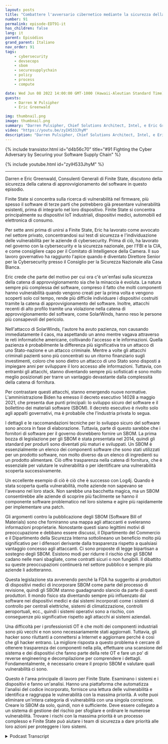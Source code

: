 ```yaml
---
layout: posts
title: "Combattere l'avversario cibernetico mediante la sicurezza della catena di approvvigionamento del software"
number: 91
permalink: episode-EDT91-it
has_children: false
lang: it
parent: Episódios
grand_parent: Italiano
nav_order: 91
tags:
    - cybersecurity
    - devsecops
    - sbom
    - securesupplychain
    - policy
    - process
    - compute

date: Wed Jun 08 2022 14:00:00 GMT-1000 (Hawaii-Aleutian Standard Time)
guests:
    - Darren W Pulsipher
    - Eric Greenwald

img: thumbnail.png
image: thumbnail.png
summary: "Darren Pulsipher, Chief Solutions Architect, Intel, e Eric Greenwald, Consigliere Generale di Finite State, parlano di sicurezza della catena di approvvigionamento del software."
video: "https://youtu.be/zyIH533JhyM"
description: "Darren Pulsipher, Chief Solutions Architect, Intel, e Eric Greenwald, Consigliere Generale di Finite State, parlano di sicurezza della catena di approvvigionamento del software."
---
```


<div>
{% include transistor.html id="d4b56c70" title="#91 Fighting the Cyber Adversary by Securing your Software Supply Chain" %}

{% include youtube.html id="zyIH533JhyM" %}
</div>

---

Darren e Eric Greenwald, Consulenti Generali di Finite State, discutono della sicurezza della catena di approvvigionamento del software in questo episodio.

Finite State si concentra sulla ricerca di vulnerabilità nel firmware, più spesso il software di terze parti che potrebbero già presentare vulnerabilità esistenti, prima di integrarlo nel loro dispositivo. Finite State si concentra principalmente su dispositivi IoT industriali, dispositivi medici, automobili ed elettronica di consumo.

Per sette anni prima di unirsi a Finite State, Eric ha lavorato come avvocato nel settore privato, concentrandosi sui test di sicurezza e l'individuazione delle vulnerabilità per le aziende di cybersecurity. Prima di ciò, ha lavorato nel governo con la cybersecurity e la sicurezza nazionale, per l'FBI e la CIA, e come consigliere capo per il Comitato di Intelligence della Camera. Il suo lavoro governativo ha raggiunto l'apice quando è diventato Direttore Senior per la Cybersecurity presso il Consiglio per la Sicurezza Nazionale alla Casa Bianca.

Eric crede che parte del motivo per cui ora c'è un'enfasi sulla sicurezza della catena di approvvigionamento sia che la minaccia è evoluta. La natura sempre più complessa del software, compreso il fatto che molti componenti hanno vulnerabilità quando vengono creati per la prima volta e vengono scoperti solo col tempo, rende più difficile individuare i dispositivi costruiti tramite la catena di approvvigionamento del software. Inoltre, attacchi recenti di alto profilo tramite una violazione nella catena di approvvigionamento del software, come SolarWinds, hanno reso le persone più consapevoli del pericolo.

Nell'attacco di SolarWinds, l'autore ha avuto pazienza, non causando immediatamente il caos, ma aspettando un anno mentre vagava attraverso le reti informatiche americane, coltivando l'accesso e le informazioni. Quella pazienza è probabilmente la differenza più significativa tra un attacco di uno Stato-nazione e un attacco criminale. Mentre a volte gli attacchi criminali pazienti sono più concentrati su un ritorno finanziario sugli investimenti, coloro che sono dietro un attacco di uno Stato sono disposti a impiegare anni per sviluppare il loro accesso alle informazioni. Tuttavia, con entrambi gli attacchi, stanno diventando sempre più sofisticati e sono molto meglio posizionati per trarre un vantaggio devastante dalla complessità della catena di fornitura.

Per contrastare questi attacchi, stanno emergendo nuove normative. L'amministrazione Biden ha emesso il decreto esecutivo 14028 a maggio 2021, che presenta due punti principali: lo sviluppo sicuro del software e il bollettino dei materiali software (SBOM). Il decreto esecutivo è rivolto solo agli appalti governativi, ma è probabile che l'industria privata lo segua.

I dettagli e le raccomandazioni tecniche per lo sviluppo sicuro del software sono ancora in fase di elaborazione. Tuttavia, parte di questo sarebbe che i fornitori di software per il governo dovrebbero fornire un SBOM. La prima bozza di legislazione per gli SBOM è stata presentata nel 2014, quindi gli standard per produrli sono diventati più maturi e sviluppati. Un SBOM è essenzialmente un elenco dei componenti software che sono stati utilizzati per un prodotto software, non molto diverso da un elenco di ingredienti su un prodotto alimentare. Ciò offre trasparenza nella catena di fornitura, che è essenziale per valutare le vulnerabilità o per identificare una vulnerabilità scoperta successivamente.

Un eccellente esempio di ciò è ciò che è successo con Log4j. Quando è stata scoperta quella vulnerabilità, molte aziende non sapevano se l'avevano nel loro stack. Non sarebbe una bacchetta magica, ma un SBOM consentirebbe alle aziende di scoprire più facilmente se hanno il componente software problematico nel loro sistema e agire più rapidamente per implementare una patch.

Gli argomenti contro la pubblicazione degli SBOM (Software Bill of Materials) sono che forniranno una mappa agli attaccanti e sveleranno informazioni proprietarie. Nonostante questi siano legittimi motivi di preoccupazione e debbano essere discussi, il Dipartimento del Commercio e il Dipartimento della Sicurezza Interna sottolineano un beneficio molto più significativo per i difensori derivante dalla trasparenza rispetto a qualsiasi vantaggio concesso agli attaccanti. Ci sono proposte di legge bipartisan a sostegno degli SBOM. Esistono modi per ridurre il rischio che gli SBOM cadano nelle mani sbagliate, come contratti sicuri o non fungibili. Il dibattito su queste preoccupazioni continuerà nel settore pubblico e sempre più aziende li adotteranno.

Questa legislazione sta avvenendo perché la FDA ha suggerito ai produttori di dispositivi medici di incorporare SBOM come parte del processo di revisione, quindi gli SBOM stanno guadagnando slancio da parte di questi produttori. Il mondo fisico sta diventando sempre più influenzato dal software nei dispositivi medici e dai sistemi incorporati come i sistemi di controllo per centrali elettriche, sistemi di climatizzazione, controlli aeroportuali, ecc., quindi i sistemi operativi sono a rischio, con conseguenze più significative rispetto agli attacchi ai sistemi aziendali.

Una difficoltà per i professionisti OT è che molti dei componenti industriali sono più vecchi e non sono necessariamente stati aggiornati. Tuttavia, gli hacker sono riluttanti a connettersi a Internet e aggiornare perché è così che gli hacker entrano. La migliore risposta a questo problema è cercare di ottenere trasparenza dei componenti nella pila, effettuare una scansione del sistema e dei dispositivi che fanno parte della rete OT e fare un po' di reverse engineering e decompilazione per comprendere i dettagli. Fondamentalmente, è necessario creare il proprio SBOM e valutare quali vulnerabilità ci sono.

Questo è l'area principale di lavoro per Finite State. Esaminano i sistemi e i dispositivi e fanno un'analisi. Hanno una piattaforma che automatizza l'analisi del codice incorporato, fornisce una lettura delle vulnerabilità e identifica e raggruppa le vulnerabilità con la massima priorità. A volte puoi eliminare un'intera categoria di vulnerabilità con una singola correzione. Creare lo SBOM da solo, quindi, non è sufficiente. Deve essere collegato a un sistema di gestione del rischio per sfogliare e ordinare le numerose vulnerabilità. Trovare i rischi con la massima priorità è un processo complesso e Finite State può aiutare i team di sicurezza a dare priorità alle loro azioni per proteggere i loro sistemi.



<details>
<summary> Podcast Transcript </summary>

<p></p>

</details>
